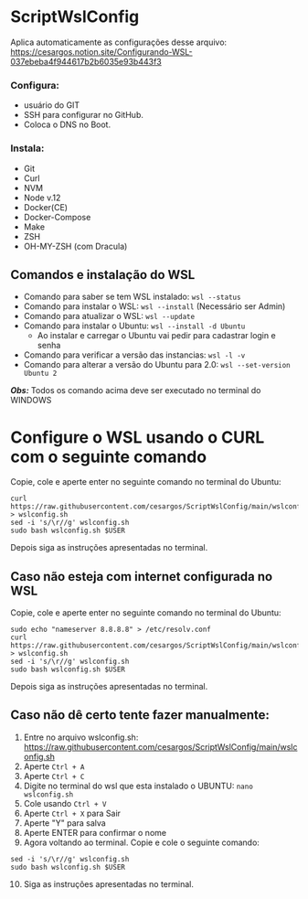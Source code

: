 # ScriptWslConfig
Aplica automaticamente as configurações desse arquivo: https://cesargos.notion.site/Configurando-WSL-037ebeba4f944617b2b6035e93b443f3
### Configura:
- usuário do GIT 
- SSH para configurar no GitHub. 
- Coloca o DNS no Boot. 
### Instala:
- Git
- Curl
- NVM
- Node v.12
- Docker(CE)
- Docker-Compose
- Make
- ZSH
- OH-MY-ZSH (com Dracula)

## Comandos e instalação do WSL
* Comando para saber se tem WSL instalado: ```wsl --status```
* Comando para instalar o WSL: ```wsl --install``` (Necessário ser Admin)
* Comando para atualizar o WSL: ```wsl --update```
* Comando para instalar o Ubuntu: ```wsl --install -d Ubuntu```
  - Ao instalar e carregar o Ubuntu vai pedir para cadastrar login e senha
* Comando para verificar a versão das instancias: ```wsl -l -v```
* Comando para alterar a versão do Ubuntu para 2.0: ```wsl --set-version Ubuntu 2```

***Obs:*** Todos os comando acima deve ser executado no terminal do WINDOWS


# Configure o WSL usando o CURL com o seguinte comando
Copie, cole e aperte enter no seguinte comando no terminal do Ubuntu:
```
curl https://raw.githubusercontent.com/cesargos/ScriptWslConfig/main/wslconfig.sh > wslconfig.sh
sed -i 's/\r//g' wslconfig.sh
sudo bash wslconfig.sh $USER
```
Depois siga as instruções apresentadas no terminal.

## Caso não esteja com internet configurada no WSL
Copie, cole e aperte enter no seguinte comando no terminal do Ubuntu:
```
sudo echo "nameserver 8.8.8.8" > /etc/resolv.conf
curl https://raw.githubusercontent.com/cesargos/ScriptWslConfig/main/wslconfig.sh > wslconfig.sh
sed -i 's/\r//g' wslconfig.sh
sudo bash wslconfig.sh $USER
```
Depois siga as instruções apresentadas no terminal.

## Caso não dê certo tente fazer manualmente:
1. Entre no arquivo wslconfig.sh: https://raw.githubusercontent.com/cesargos/ScriptWslConfig/main/wslconfig.sh
2. Aperte ```Ctrl + A```
3. Aperte  ```Ctrl + C```
4. Digite no terminal do wsl que esta instalado o UBUNTU: ```nano wslconfig.sh```
5. Cole usando ```Ctrl + V``` 
6. Aperte ```Ctrl + X``` para Sair 
7. Aperte  "Y" para salva
8. Aperte ENTER para confirmar o nome
9. Agora voltando ao terminal. Copie e cole o seguinte comando:
  ```
  sed -i 's/\r//g' wslconfig.sh
  sudo bash wslconfig.sh $USER
  ```
 10. Siga as instruções apresentadas no terminal.
  
